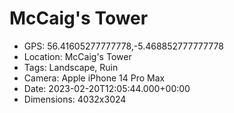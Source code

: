 # McCaig's Tower

- GPS: 56.41605277777778,-5.468852777777778
- Location: McCaig's Tower
- Tags: Landscape, Ruin
- Camera: Apple iPhone 14 Pro Max
- Date: 2023-02-20T12:05:44.000+00:00
- Dimensions: 4032x3024
